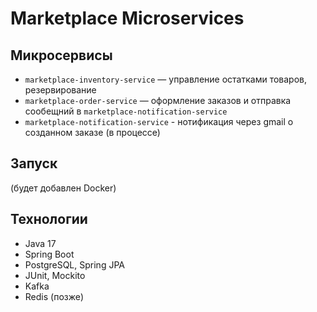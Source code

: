 # Marketplace Microservices

## Микросервисы
- `marketplace-inventory-service` — управление остатками товаров, резервирование
- `marketplace-order-service` — оформление заказов и отправка сообещний в `marketplace-notification-service`
- `marketplace-notification-service` - нотификация через gmail о созданном заказе (в процессе)
## Запуск
(будет добавлен Docker)

## Технологии
- Java 17
- Spring Boot
- PostgreSQL, Spring JPA
- JUnit, Mockito
- Kafka
- Redis (позже)
